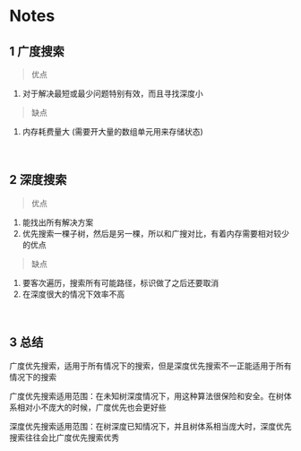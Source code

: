 &emsp;
# Notes
## 1 广度搜索

>优点
1. 对于解决最短或最少问题特别有效，而且寻找深度小
>缺点
1. 内存耗费量大 (需要开大量的数组单元用来存储状态)

&emsp;
## 2 深度搜索
>优点
1. 能找出所有解决方案
2. 优先搜索一棵子树，然后是另一棵，所以和广搜对比，有着内存需要相对较少的优点

>缺点
1. 要客次遍历，搜索所有可能路径，标识做了之后还要取消
2. 在深度很大的情况下效率不高

&emsp;
## 3 总结
广度优先搜索，适用于所有情况下的搜索，但是深度优先搜索不一正能适用于所有情况下的搜索

广度优先搜索适用范围：在未知树深度情况下，用这种算法很保险和安全。在树体系相对小不庞大的时候，广度优先也会更好些

深度优先搜索适用范围：在树深度已知情况下，并且树体系相当庞大时，深度优先搜索往往会比广度优先搜索优秀